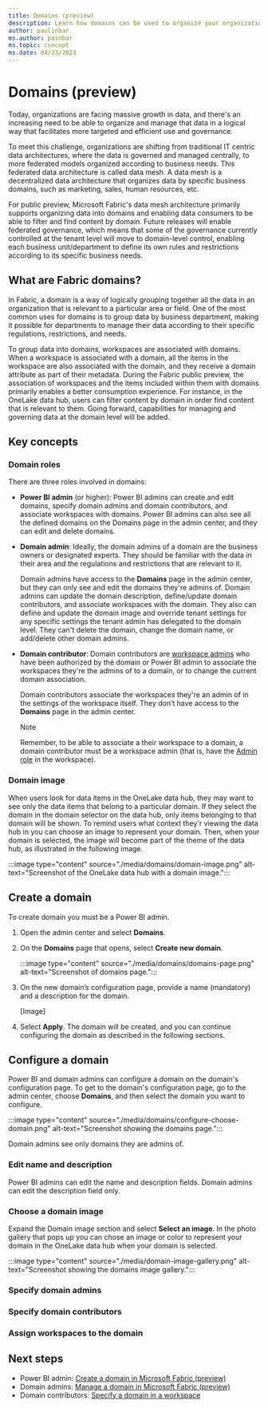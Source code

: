 ```yaml
---
title: Domains (preview)
description: Learn how domains can be used to organize your organization's Fabric data into logical groupings.
author: paulinbar
ms.author: painbar
ms.topic: concept
ms.date: 04/23/2023
---
```


# Domains (preview)

Today, organizations are facing massive growth in data, and there's an increasing need to be able to organize and manage that data in a logical way that facilitates more targeted and efficient use and governance.

To meet this challenge, organizations are shifting from traditional IT centric data architectures, where the data is governed and managed centrally, to more federated models organized according to business needs. This federated data architecture is called data mesh. A data mesh is a decentralized data architecture that organizes data by specific business domains, such as marketing, sales, human resources, etc.

For public preview, Microsoft Fabric's data mesh architecture primarily supports organizing data into domains and enabling data consumers to be able to filter and find content by domain. Future releases will enable federated governance, which means that some of the governance currently controlled at the tenant level will move to domain-level control, enabling each business unit/department to define its own rules and restrictions according to its specific business needs.

## What are Fabric domains?

In Fabric, a domain is a way of logically grouping together all the data in an organization that is relevant to a particular area or field. One of the most common uses for domains is to group data by business department, making it possible for departments to manage their data according to their specific regulations, restrictions, and needs.

To group data into domains, workspaces are associated with domains. When a workspace is associated with a domain, all the items in the workspace are also associated with the domain, and they receive a domain attribute as part of their metadata. During the Fabric public preview, the association of workspaces and the items included within them with domains primarily enables a better consumption experience. For instance, in the OneLake data hub, users can filter content by domain in order find content that is relevant to them. Going forward, capabilities for managing and governing data at the domain level will be added.

## Key concepts

### Domain roles

There are three roles involved in domains:

* **Power BI admin** (or higher): Power BI admins can create and edit domains, specify domain admins and domain contributors, and associate workspaces with domains. Power BI admins can also see all the defined domains on the Domains page in the admin center, and they can edit and delete domains.

* **Domain admin**: Ideally, the domain admins of a domain are the business owners or designated experts. They should be familiar with the data in their area and the regulations and restrictions that are relevant to it.

    Domain admins have access to the **Domains** page in the admin center, but they can only see and edit the domains they're admins of. Domain admins can update the domain description, define/update domain contributors, and associate workspaces with the domain. They also can define and update the domain image and override tenant settings for any specific settings the tenant admin has delegated to the domain level. They can't delete the domain, change the domain name, or add/delete other domain admins.

* **Domain contributor**: Domain contributors are [workspace admins](../get-started/roles-workspaces.md) who have been authorized by the domain or Power BI admin to associate the workspaces they're the admins of to a domain, or to change the current domain association.

    Domain contributors associate the workspaces they're an admin of in the settings of the workspace itself. They don’t have access to the **Domains** page in the admin center.
    
    > [!NOTE]
    > Remember, to be able to associate a their workspace to a domain, a domain contributor must be a workspace admin (that is, have the [Admin role](../get-started/roles-workspaces.md) in the workspace).

### Domain image

When users look for data items in the OneLake data hub, they may want to see only the data items that belong to a particular domain. If they select the domain in the domain selector on the data hub, only items belonging to that domain will be shown. To remind users what context they'r viewing the data hub in you can choose an image to represent your domain. Then, when your domain is selected, the image will become part of the theme of the data hub, as illustrated in the following image.

:::image type="content" source="./media/domains/domain-image.png" alt-text="Screenshot of the OneLake data hub with a domain image.":::

## Create a domain

To create domain you must be a Power BI admin.

1. Open the admin center and select **Domains**.

1. On the **Domains** page that opens, select **Create new domain**.

    :::image type="content" source="./media/domains/domains-page.png" alt-text="Screenshot of domains page.":::

1. On the new domain’s configuration page, provide a name (mandatory) and a description for the domain.

    [Image]

1. Select **Apply**. The domain will be created, and you can continue configuring the domain as described in the following sections.

## Configure a domain

Power BI and domain admins can configure a domain on the domain's configuration page. To get to the domain's configuration page, go to the admin center, choose **Domains**, and then select the domain you want to configure.

:::image type="content" source="./media/domains/configure-choose-domain.png" alt-text="Screenshot showing the domains page.":::

Domain admins see only domains they are admins of.

### Edit name and description

Power BI admins can edit the name and description fields. Domain admins can edit the description field only.

### Choose a domain image

Expand the Domain image section and select **Select an image**. In the photo gallery that pops up you can chose an image or color to represent your domain in the OneLake data hub when your domain is selected.

:::image type="content" source="./media/domain-image-gallery.png" alt-text="Screenshot showing the domains image gallery.":::

### Specify domain admins

### Specify domain contributors

### Assign workspaces to the domain


## Next steps

* Power BI admin: [Create a domain in Microsoft Fabric (preview)](./domains-create.md)
* Domain admins: [Manage a domain in Microsoft Fabric (preview)](./domains-manage.md)
* Domain contributors: [Specify a domain in a workspace](../get-started/create-workspaces.md#specify-a-domain)